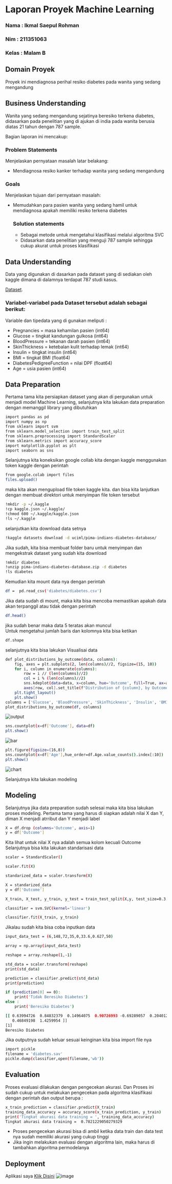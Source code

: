 # Laporan Proyek Machine Learning
### Nama : Ikmal Saepul Rohman 
### Nim : 211351063
### Kelas : Malam B

## Domain Proyek

Proyek ini mendiagnosa perihal resiko diabetes pada wanita yang sedang mengandung 

## Business Understanding

Wanita yang sedang mengandung sejatinya beresiko terkena diabetes, didasarkan pada penelitian yang di ajukan di india pada wanita berusia diatas 21 tahun dengan 787 sample.

Bagian laporan ini mencakup:

### Problem Statements

Menjelaskan pernyataan masalah latar belakang:
- Mendiagnosa resiko kanker terhadap wanita yang sedang mengandung

### Goals

Menjelaskan tujuan dari pernyataan masalah:
- Memudahkan para pasien wanita yang sedang hamil untuk mendiagnosa apakah memiliki resiko terkena diabetes

    ### Solution statements
    - Sebagai metode untuk mengetahui klasifikasi melalui algoritma SVC
    - Didasarkan data penelitian yang menguji 787 sample sehingga cukup akurat untuk proses klasifikasi

## Data Understanding
Data yang digunakan di dasarkan pada dataset yang di sediakan oleh kaggle dimana di dalamnya terdapat 787 studi kasus.

[Dataset](https://www.kaggle.com/datasets/uciml/pima-indians-diabetes-database/).


### Variabel-variabel pada Dataset tersebut adalah sebagai berikut:
Variable dan tipedata yang di gunakan meliputi :

- Pregnancies = masa kehamilan pasien (int64)  
- Glucose = tingkat kandungan gulkosa (int64)  
- BloodPressure = tekanan darah pasien (int64)  
- SkinThickness = ketebalan kulit terhadap lemak (int64)  
- Insulin = tingkat insulin (int64)  
- BMI = tingkat BMI (float64)
- DiabetesPedigreeFunction = nilai DPF (float64)
- Age = usia pasien (int64) 

## Data Preparation
Pertama tama kita persiapkan dataset yang akan di pergunakan untuk menjadi model Machine Learning, selanjutnya kita lakukan data preparation dengan memanggil library yang dibutuhkan

```bash
import pandas as pd
import numpy as np
from sklearn import svm
from sklearn.model_selection import train_test_split
from sklearn.preprocessing import StandardScaler
from sklearn.metrics import accuracy_score
import matplotlib.pyplot as plt
import seaborn as sns
```
Selanjutnya kita koneksikan google collab kita dengan kaggle menggunakan token kaggle dengan perintah
```bash
from google.colab import files
files.upload()
```
maka kita akan mengupload file token kaggle kita. dan bisa kita lanjutkan dengan membuat direktori untuk menyimpan file token tersebut
```bash
!mkdir -p ~/.kaggle
!cp kaggle.json ~/.kaggle/
!chmod 600 ~/.kaggle/kaggle.json
!ls ~/.kaggle
```
selanjutkan kita download data setnya
```bash
!kaggle datasets download -d uciml/pima-indians-diabetes-database/
```
Jika sudah, kita bisa membuat folder baru untuk menyimpan dan mengekstrak dataset yang sudah kita download
```bash
!mkdir diabetes
!unzip pima-indians-diabetes-database.zip -d diabetes
!ls diabetes
```
Kemudian kita mount data nya dengan perintah
```bash
df =  pd.read_csv('diabetes/diabetes.csv')
```
Jika data sudah di mount, maka kita bisa mencoba memastikan apakah data akan terpanggil atau tidak dengan perintah
```bash
df.head()
```
jika sudah benar maka data 5 teratas akan muncul<br>
Untuk mengetahui jumlah baris dan kolomnya kita bisa ketikan
```bash
df.shape
```
selanjutnya kita bisa lakukan Visualisai data
```bash
def plot_distributions_by_outcome(data, columns):
    fig, axes = plt.subplots(2, len(columns)//2, figsize=(15, 10))
    for i, column in enumerate(columns):
        row = i // (len(columns)//2)
        col = i % (len(columns)//2)
        sns.kdeplot(data=data, x=column, hue='Outcome', fill=True, ax=axes[row, col])
        axes[row, col].set_title(f"Distribution of {column}, by Outcome")
    plt.tight_layout()
    plt.show()
columns = ['Glucose', 'BloodPressure', 'SkinThickness', 'Insulin', 'BMI', 'DiabetesPedigreeFunction']
plot_distributions_by_outcome(df, columns)
```
![output](https://github.com/Ikmalsr/uts-cancer/assets/93483784/21f6ce83-5f9b-4ac6-a961-9d004532e613)
```bash
sns.countplot(x=df['Outcome'], data=df)
plt.show()
```
![bar](https://github.com/Ikmalsr/uts-cancer/assets/93483784/65ce2837-537c-419b-968e-25ec14321495)
```bash
plt.figure(figsize=(16,8))
sns.countplot(x=df['Age'],hue_order=df.Age.value_counts().index[:10])
plt.show()
```
![chart](https://github.com/Ikmalsr/uts-cancer/assets/93483784/509cc6e7-aaa6-4a5a-a06e-1fb77164c5ea)

Selanjutnya kita lakukan modeling
## Modeling
Selanjutnya jika data preparation sudah selesai maka kita bisa lakukan proses modeling.
Pertama tama yang harus di siapkan adalah nilai X dan Y, diman X menjadi atrribut dan Y menjadi label
```bash
X = df.drop (columns='Outcome', axis=1)
y = df['Outcome']
```
Kita lihat untuk nilai X nya adalah semua kolom kecuali Outcome<br>
Selanjutnya bisa kita lakukan standarisasi data
```bash
scaler = StandardScaler()
```
```bash
scaler.fit(X)
```
```bash
standarized_data = scaler.transform(X)
```
```bash
X = standarized_data
y = df['Outcome']
```
```bash
X_train, X_test, y_train, y_test = train_test_split(X,y, test_size=0.3, stratify=y, random_state=2)
```
```bash
classifier = svm.SVC(kernel='linear')
```
```bash
classifier.fit(X_train, y_train)
```

Jikalau sudah kita bisa coba inputkan data
```bash
input_data_test = (6,148,72,35,0,33.6,0.627,50)

array = np.array(input_data_test)

reshape = array.reshape(1,-1)

std_data = scaler.transform(reshape)
print(std_data)

prediction = classifier.predict(std_data)
print(prediction)

if (prediction[0] == 0):
    print('Tidak Beresiko Diabetes')
else :
    print('Beresiko Diabetes')
```
```bash
[[ 0.63994726  0.84832379  0.14964075  0.90726993 -0.69289057  0.20401277
   0.46849198  1.4259954 ]]
[1]
Beresiko Diabetes
```
Jika outputnya sudah keluar sesuai keinginan kita bisa import file nya
```bash
import pickle
filename = 'diabetes.sav'
pickle.dump(classifier,open(filename,'wb'))
```
## Evaluation
Proses evaluasi dilakukan dengan pengecekan akurasi. Dan Proses ini sudah cukup untuk melakukan pengecekan pada algoritma klasifikasi dengan perintah dan output berupa :
```bash
x_train_prediction = classifier.predict(X_train)
training_data_accuracy = accuracy_score(x_train_prediction, y_train)
print('Tingkat akurasi data training = ', training_data_accuracy)
Tingkat akurasi data training =  0.7821229050279329
```

- Proses pengecekan akurasi bisa di ambil ketika data train dan data test nya sudah memiliki akurasi yang cukup tinggi
- Jika ingin melakukan evaluasi dengan algoritma lain, maka harus di tambahkan algoritma permodelanya


## Deployment
Aplikasi saya
[Klik Disini](https://ikmalmachine.streamlit.app/)
![image](https://github.com/Ikmalsr/uts-cancer/assets/93483784/88df7a76-7893-4648-a031-db68bed71cf1)


